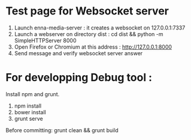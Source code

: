 # Test page for Websocket server

  1. Launch enna-media-server : it creates a websocket on 127.0.0.1:7337
  2. Launch a webserver on  directory dist : cd dist && python -m SimpleHTTPServer 8000
  3. Open Firefox or Chromium at this address : http://127.0.0.1:8000
  4. Send message and verify websocket server answer

# For developping Debug tool : 

Install npm and grunt.

  1. npm install
  2. bower install
  3. grunt serve

Before committing: grunt clean && grunt build